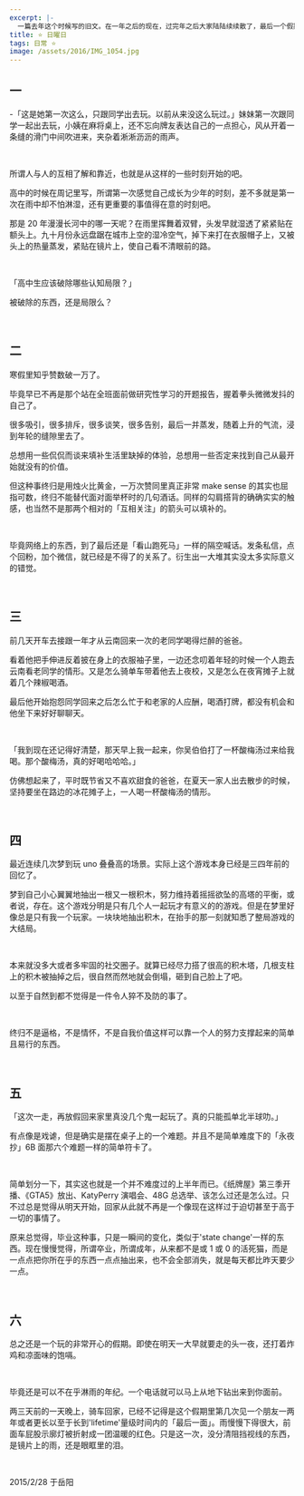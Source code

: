 ```yaml
---
excerpt: |-
  一篇去年这个时候写的旧文。在一年之后的现在，过完年之后大家陆陆续续散了，最后一个假期过完。即使有了更多的财务自由来吃吃喝喝，想买的东西也都买了。晚上回家，路灯把影子拉长，徒增出许多空虚，也只觉得更看不清眼前的路。
title: ⭐️ 日曜日
tags: 日常 ⭐️
image: /assets/2016/IMG_1054.jpg
---
```


## 一

-「这是她第一次这么，只跟同学出去玩。以前从来没这么玩过。」妹妹第一次跟同学一起出去玩，小姨在麻将桌上，还不忘向牌友表达自己的一点担心，风从开着一条缝的滑门中间吹进来，夹杂着淅淅沥沥的雨声。

<br>

所谓人与人的互相了解和靠近，也就是从这样的一些时刻开始的吧。

高中的时候在周记里写，所谓第一次感觉自己成长为少年的时刻，差不多就是第一次在雨中却不怕淋湿，还有更重要的事值得在意的时刻吧。

那是 20 年漫漫长河中的哪一天呢？在雨里挥舞着双臂，头发早就湿透了紧紧贴在额头上。九十月份永远盘踞在城市上空的湿冷空气，掉下来打在衣服帽子上，又被头上的热量蒸发，紧贴在镜片上，使自己看不清眼前的路。

<br>

「高中生应该破除哪些认知局限？」

被破除的东西，还是局限么？

<br>

## 二

寒假里知乎赞数破一万了。

毕竟早已不再是那个站在全班面前做研究性学习的开题报告，握着拳头微微发抖的自己了。

很多吸引，很多排斥，很多谈笑，很多告别，最后一并蒸发，随着上升的气流，浸到年轮的缝隙里去了。

总想用一些侃侃而谈来填补生活里缺掉的体验，总想用一些否定来找到自己从最开始就没有的价值。

但这种事终归是用烛火比黄金，一万次赞同里真正非常 make sense 的其实也屈指可数，终归不能替代面对面举杯时的几句酒话。同样的勾肩搭背的确确实实的触感，也当然不是那两个相对的「互相关注」的箭头可以填补的。

<br>

毕竟网络上的东西，到了最后还是「看山跑死马」一样的隔空喊话。发条私信，点个回粉，加个微信，就已经是不得了的关系了。衍生出一大堆其实没太多实际意义的错觉。

<br>

## 三

前几天开车去接跟一年才从云南回来一次的老同学喝得烂醉的爸爸。

看着他把手伸进反着披在身上的衣服袖子里，一边还念叨着年轻的时候一个人跑去云南看老同学的情形。又是怎么骑单车带着他去上夜校，又是怎么在夜宵摊子上就着几个辣椒喝酒。

最后他开始抱怨同学回来之后怎么忙于和老家的人应酬，喝酒打牌，都没有机会和他坐下来好好聊聊天。

<br>

「我到现在还记得好清楚，那天早上我一起来，你吴伯伯打了一杯酸梅汤过来给我喝。那个酸梅汤，真的好喝哈哈哈。」

仿佛想起来了，平时既节省又不喜欢甜食的爸爸，在夏天一家人出去散步的时候，坚持要坐在路边的冰花摊子上，一人喝一杯酸梅汤的情形。

<br>

## 四

最近连续几次梦到玩 uno 叠叠高的场景。实际上这个游戏本身已经是三四年前的回忆了。

梦到自己小心翼翼地抽出一根又一根积木，努力维持着摇摇欲坠的高塔的平衡，或者说，存在。这个游戏分明是只有几个人一起玩才有意义的的游戏。但是在梦里好像总是只有我一个玩家。一块块地抽出积木，在抬手的那一刻就知悉了整局游戏的大结局。

<br>

本来就没多大或者多牢固的社交圈子。就算已经尽力搭了很高的积木塔，几根支柱上的积木被抽掉之后，很自然而然地就会倒塌，砸到自己脸上了吧。

以至于自然到都不觉得是一件令人猝不及防的事了。

<br>

终归不是逼格，不是情怀，不是自我价值这样可以靠一个人的努力支撑起来的简单且易行的东西。

<br>

## 五

「这次一走，再放假回来家里真没几个鬼一起玩了。真的只能孤单北半球叻。」

有点像是戏谑，但是确实是摆在桌子上的一个难题。并且不是简单难度下的「永夜抄」6B 面那六个难题一样的简单符卡了。

<br>

简单划分一下，其实这也就是一个并不难度过的上半年而已。《纸牌屋》第三季开播、《GTA5》放出、KatyPerry 演唱会、48G 总选举、该怎么过还是怎么过。只不过总是觉得从明天开始，回家从此就不再是一个像现在这样过于迫切甚至于高于一切的事情了。

原来总觉得，毕业这种事，只是一瞬间的变化，类似于'state change'一样的东西。现在慢慢觉得，所谓卒业，所谓成年，从来都不是或 1 或 0 的活死猫，而是一点点把你所在乎的东西一点点抽出来，也不会全部消失，就是每天都比昨天要少一点。

<br>

## 六

总之还是一个玩的非常开心的假期。即使在明天一大早就要走的头一夜，还打着炸鸡和凉面味的饱嗝。

<br>

毕竟还是可以不在乎淋雨的年纪。一个电话就可以马上从地下钻出来到你面前。

两三天前的一天晚上，骑车回家，已经不记得是这个假期里第几次见一个朋友一两年或者更长以至于长到'lifetime'量级时间内的「最后一面」。雨慢慢下得很大，前面车屁股示廓灯被折射成一团温暖的红色。只是这一次，没分清阻挡视线的东西，是镜片上的雨，还是眼眶里的泪。

<br>

2015/2/28 于岳阳

